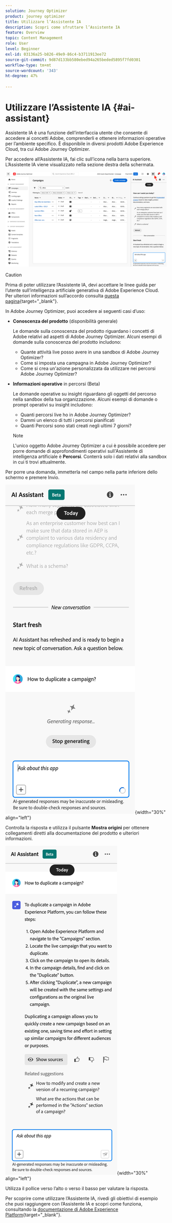 ```yaml
---
solution: Journey Optimizer
product: journey optimizer
title: Utilizzare l’Assistente IA
description: Scopri come sfruttare l’Assistente IA
feature: Overview
topic: Content Management
role: User
level: Beginner
exl-id: 03136a25-b826-49e9-86c4-b3711913ee72
source-git-commit: 9d87d133bb580ebed94a265beded5895f7fd0301
workflow-type: tm+mt
source-wordcount: '343'
ht-degree: 47%

---
```


# Utilizzare l’Assistente IA {#ai-assistant}

Assistente IA è una funzione dell’interfaccia utente che consente di accedere ai concetti Adobe, comprenderli e ottenere informazioni operative per l’ambiente specifico. È disponibile in diversi prodotti Adobe Experience Cloud, tra cui Adobe Journey Optimizer.

Per accedere all’Assistente IA, fai clic sull’icona nella barra superiore. L’Assistente IA viene visualizzato nella sezione destra della schermata.

![](assets/do-not-localize/ai-assistant-open.png)


>[!CAUTION]
>
>Prima di poter utilizzare l’Assistente IA, devi accettare le linee guida per l’utente sull’intelligenza artificiale generativa di Adobe Experience Cloud. Per ulteriori informazioni sull’accordo consulta [questa pagina](https://experienceleague.adobe.com/it/docs/experience-platform/ai-assistant/home){target="_blank"}.

In Adobe Journey Optimizer, puoi accedere ai seguenti casi d’uso:

* **Conoscenza del prodotto** (disponibilità generale)

  Le domande sulla conoscenza del prodotto riguardano i concetti di Adobe relativi ad aspetti di Adobe Journey Optimizer. Alcuni esempi di domande sulla conoscenza del prodotto includono:

   * Quante attività live posso avere in una sandbox di Adobe Journey Optimizer?
   * Come si imposta una campagna in Adobe Journey Optimizer?
   * Come si crea un&#39;azione personalizzata da utilizzare nei percorsi Adobe Journey Optimizer?


* **Informazioni operative** in percorsi (Beta)

  Le domande operative su insight riguardano gli oggetti del percorso nella sandbox della tua organizzazione. Alcuni esempi di domande o prompt operativi su insight includono:

   * Quanti percorsi live ho in Adobe Journey Optimizer?
   * Dammi un elenco di tutti i percorsi pianificati
   * Quanti Percorsi sono stati creati negli ultimi 7 giorni?

  >[!NOTE]
  >
  >L&#39;unico oggetto Adobe Journey Optimizer a cui è possibile accedere per porre domande di approfondimenti operativi sull&#39;Assistente di intelligenza artificiale è **Percorsi**. Conterrà solo i dati relativi alla sandbox in cui ti trovi attualmente.


Per porre una domanda, immetterla nel campo nella parte inferiore dello schermo e premere Invio.

![](assets/do-not-localize/ai-assistant-ask.png){width="30%" align="left"}

Controlla la risposta e utilizza il pulsante **Mostra origini** per ottenere collegamenti diretti alla documentazione del prodotto e ulteriori informazioni.

![](assets/do-not-localize/ai-assistant-answer.png){width="30%" align="left"}

Utilizza il pollice verso l’alto o verso il basso per valutare la risposta.

Per scoprire come utilizzare l’Assistente IA, rivedi gli obiettivi di esempio che puoi raggiungere con l’Assistente IA e scopri come funziona, consultando la [documentazione di Adobe Experience Platform](https://experienceleague.adobe.com/it/docs/experience-platform/ai-assistant/home){target="_blank"}.
